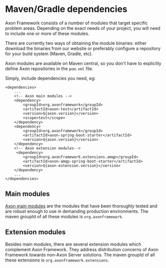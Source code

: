 # Maven/Gradle dependencies

Axon Framework consists of a number of modules that target specific problem areas. Depending on the exact needs of your project, you will need to include one or more of these modules.

There are currently two ways of obtaining the module binaries: either download the binaries from our website or preferably configure a repository for your build system (Maven, Gradle, etc).

Axon modules are available on Maven central, so you don't have to explicitly define Axon repositories in the `pom.xml` file.

Simply, include dependencies you need, eg:
```
<dependencies>
    ...
    <!-- Axon main modules -->
    <dependency>
        <groupId>org.axonframework</groupId>
        <artifactId>axon-test</artifactId>
        <version>${axon.version}</version>
        <scope>test</scope>
    </dependency>
    <dependency>
        <groupId>org.axonframework</groupId>
        <artifactId>axon-spring-boot-starter</artifactId>
        <version>${axon.version}</version>
    </dependency>
    <!-- Axon extension modules-->
     <dependency>
        <groupId>org.axonframework.extensions.amqp</groupId>
        <artifactId>axon-amqp-spring-boot-starter</artifactId>
        <version>${axon-extension.version}</version>
    </dependency>
    ...
</dependencies>
```

## Main modules

[Axon main modules](https://mvnrepository.com/artifact/org.axonframework) are the modules that have been thoroughly tested and are robust enough to use in demanding production environments. The maven groupId of all these modules is `org.axonframework`.

## Extension modules

Besides main modules, there are several extension modules which complement Axon Framework. They address distribution concerns of Axon Framework towards non-Axon Server solutions. The maven groupId of all these extensions is `org.axonframework.extensions`.
